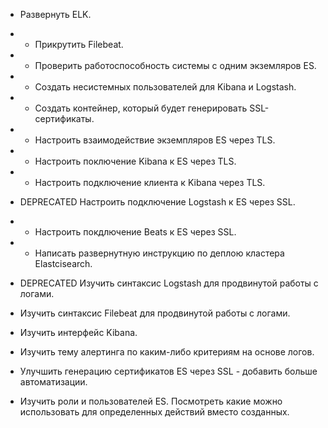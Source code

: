 - Развернуть ELK.
- + Прикрутить Filebeat.
- + Проверить работоспособность системы с одним экземляров ES.
- + Создать несистемных пользователей для Kibana и Logstash.
- + Создать контейнер, который будет генерировать SSL-сертификаты.
- + Настроить взаимодействие экземпляров ES через TLS.
- + Настроить поключение Kibana к ES через TLS.
- + Настроить подключение клиента к Kibana через TLS.
- DEPRECATED Настроить подключение Logstash к ES через SSL.
- + Настроить покдлючение Beats к ES через SSL.
- + Написать развернутную инструкцию по деплою кластера Elastcisearch.
- DEPRECATED Изучить синтаксис Logstash для продвинутой работы с логами.
- Изучить синтаксис Filebeat для продвинутой работы с логами.
- Изучить интерфейс Kibana.
- Изучить тему алертинга по каким-либо критериям на основе логов.

- Улучшить генерацию сертификатов ES через SSL - добавить больше автоматизации.
- Изучить роли и пользователей ES. Посмотреть какие можно использовать для определенных действий вместо созданных.